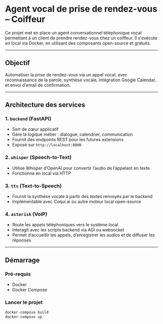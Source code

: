# Agent vocal de prise de rendez-vous – Coiffeur

Ce projet met en place un agent conversationnel téléphonique vocal permettant à un client de prendre rendez-vous chez un coiffeur. Il s'exécute en local via Docker, en utilisant des composants open-source et gratuits.

---

## Objectif

Automatiser la prise de rendez-vous via un appel vocal, avec reconnaissance de la parole, synthèse vocale, intégration Google Calendar, et envoi d'email de confirmation.

---

## Architecture des services

### 1. `backend` (FastAPI)
- Sert de cœur applicatif
- Gère la logique métier : dialogue, calendrier, communication
- Fournit des endpoints REST pour les futures extensions
- Exposé sur `http://localhost:8000`

### 2. `whisper` (Speech-to-Text)
- Utilise Whisper d’OpenAI pour convertir l’audio de l’appelant en texte
- Fonctionne en local via HTTP

### 3. `tts` (Text-to-Speech)
- Fournit la synthèse vocale à partir des textes renvoyés par le backend
- Implémentable avec Coqui.ai ou autre moteur local open-source

### 4. `asterisk` (VoIP)
- Route les appels téléphoniques vers le système local
- Interagit avec les scripts backend via AGI ou websocket
- Permet d’accueillir les appels, d’enregistrer les audios et de diffuser les réponses

---

## Démarrage

### Pré-requis

- Docker
- Docker Compose

### Lancer le projet

```bash
docker-compose build
docker-compose up

